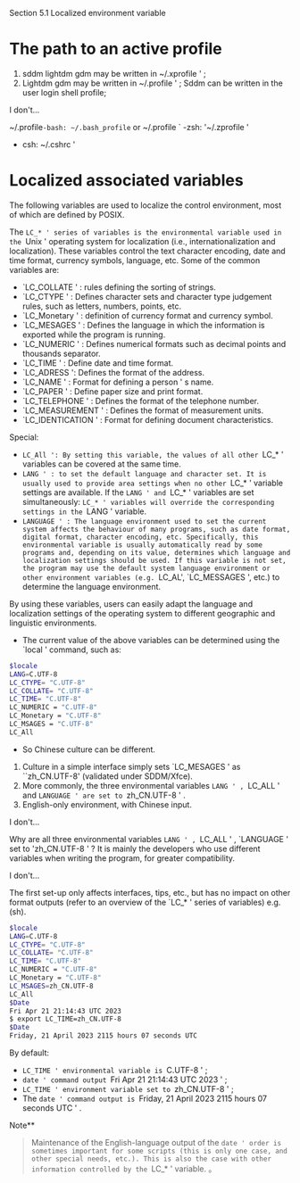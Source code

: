 Section 5.1 Localized environment variable

# The path to an active profile

1. sddm lightdm gdm may be written in ~/.xprofile ' ;
2. Lightdm gdm may be written in ~/.profile ' ;
Sddm can be written in the user login shell profile;

I don't...

~/.profile`
-bash: ~/.bash_profile ` or ~/.profile `
-zsh: '~/.zprofile '
- csh: ~/.cshrc '

# Localized associated variables

The following variables are used to localize the control environment, most of which are defined by POSIX.

The `LC_* ' series of variables is the environmental variable used in the `Unix ' operating system for localization (i.e., internationalization and localization). These variables control the text character encoding, date and time format, currency symbols, language, etc. Some of the common variables are:

- `LC_COLLATE ' : rules defining the sorting of strings.
- `LC_CTYPE ' : Defines character sets and character type judgement rules, such as letters, numbers, points, etc.
- `LC_Monetary ' : definition of currency format and currency symbol.
- `LC_MESAGES ' : Defines the language in which the information is exported while the program is running.
- `LC_NUMERIC ' : Defines numerical formats such as decimal points and thousands separator.
- `LC_TIME ' : Define date and time format.
- `LC_ADRESS ': Defines the format of the address.
- `LC_NAME ' : Format for defining a person ' s name.
- `LC_PAPER ' : Define paper size and print format.
- `LC_TELEPHONE ' : Defines the format of the telephone number.
- `LC_MEASUREMENT ' : Defines the format of measurement units.
- `LC_IDENTICATION ' : Format for defining document characteristics.

Special:

- `LC_All ': By setting this variable, the values of all other `LC_* ' variables can be covered at the same time.
- `LANG ' : to set the default language and character set. It is usually used to provide area settings when no other `LC_* ' variable settings are available. If the `LANG ' and `LC_* ' variables are set simultaneously: `LC_* ' variables will override the corresponding settings in the `LANG ' variable.
- `LANGUAGE ' : The language environment used to set the current system affects the behaviour of many programs, such as date format, digital format, character encoding, etc. Specifically, this environmental variable is usually automatically read by some programs and, depending on its value, determines which language and localization settings should be used. If this variable is not set, the program may use the default system language environment or other environment variables (e.g. `LC_AL', `LC_MESSAGES ', etc.) to determine the language environment.

By using these variables, users can easily adapt the language and localization settings of the operating system to different geographic and linguistic environments.

- The current value of the above variables can be determined using the `local ' command, such as:

```sh '
$locale
LANG=C.UTF-8
LC_CTYPE= "C.UTF-8"
LC_COLLATE= "C.UTF-8"
LC_TIME= "C.UTF-8"
LC_NUMERIC = "C.UTF-8"
LC_Monetary = "C.UTF-8"
LC_MSAGES = "C.UTF-8"
LC_All
````

- So Chinese culture can be different.

1. Culture in a simple interface simply sets `LC_MESAGES ' as ``zh_CN.UTF-8' (validated under SDDM/Xfce).
2. More commonly, the three environmental variables `LANG ' , `LC_ALL '  and `LANGUAGE ' are set to `zh_CN.UTF-8 ' .
3. English-only environment, with Chinese input.

I don't...

Why are all three environmental variables `LANG ' , `LC_ALL ' , `LANGUAGE ' set to 'zh_CN.UTF-8 ' ? It is mainly the developers who use different variables when writing the program, for greater compatibility.

I don't...

The first set-up only affects interfaces, tips, etc., but has no impact on other format outputs (refer to an overview of the `LC_* ' series of variables) e.g. (sh).

```sh '
$locale
LANG=C.UTF-8
LC_CTYPE= "C.UTF-8"
LC_COLLATE= "C.UTF-8"
LC_TIME= "C.UTF-8"
LC_NUMERIC = "C.UTF-8"
LC_Monetary = "C.UTF-8"
LC_MSAGES=zh_CN.UTF-8
LC_All
$Date
Fri Apr 21 21:14:43 UTC 2023
$ export LC_TIME=zh_CN.UTF-8
$Date
Friday, 21 April 2023 2115 hours 07 seconds UTC
````

By default:

- `LC_TIME ' environmental variable is `C.UTF-8 ' ;
- `date ' command output `Fri Apr 21 21:14:43 UTC 2023 ' ;
- `LC_TIME ' environment variable set to `zh_CN.UTF-8 ' ;
- The `date ' command output is `Friday, 21 April 2023 2115 hours 07 seconds UTC ' .

Note**
>
>Maintenance of the English-language output of the `date ' order is sometimes important for some scripts (this is only one case, and other special needs, etc.). This is also the case with other information controlled by the `LC_* ' variable.
。